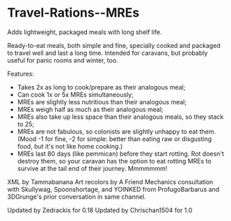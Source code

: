 # Travel-Rations--MREs
Adds lightweight, packaged meals with long shelf life.


Ready-to-eat meals, both simple and fine, specially cooked and packaged to travel well and last a long time. Intended for caravans, but probably useful for panic rooms and winter, too.
  
  Features:
  
  * Takes 2x as long to cook/prepare as their analogous meal;
  * Can cook 1x or 5x MREs simultaneously;
  * MREs are slightly less nutritious than their analogous meal;
  * MREs weigh half as much as their analogous meal;
  * MREs also take up less space than their analogous meals, so they stack to 25;
  * MREs are not fabulous, so colonists are slightly unhappy to eat them. (Mood -1 for fine, -2 for simple: better than eating raw or disgusting food, but it's not like home cooking.)
  * MREs last 80 days (like pemmican) before they start rotting. Rot doesn't destroy them, so your caravan has the option to eat rotting MREs to survive at the tail end of their journey. Mmmmmmm!
  
  XML by Tammabanana
  Art recolors by A Friend
  Mechanics consultation with Skullywag, Spoonshortage, and YOINKED from ProfugoBarbarus and 3DGrunge's prior conversation in same channel.
  
  Updated by Zedrackis for 0.18
	Updated by Chrischan1504 for 1.0
